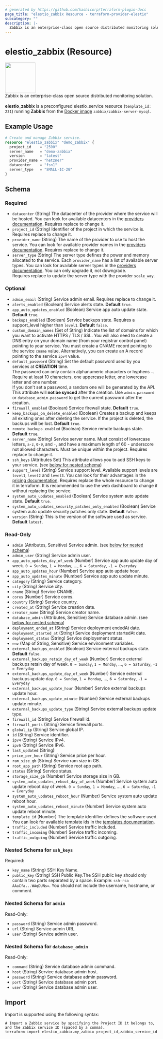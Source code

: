 ```yaml
---
# generated by https://github.com/hashicorp/terraform-plugin-docs
page_title: "elestio_zabbix Resource - terraform-provider-elestio"
subcategory: ""
description: |-
  Zabbix is an enterprise-class open source distributed monitoring solution.elestio_zabbix is a preconfigured elestio_service resource (template_id: 231) running Zabbix from the Docker image https://hub.docker.com/r/zabbix/zabbix-server-mysql zabbix/zabbix-server-mysql.
---
```


# elestio_zabbix (Resource)

<img src="https://cf.appdrag.com/dashboard-openvm-clo-b2d42c/uploads/Zabbix-BQ4C.png" width="100" /><br/> Zabbix is an enterprise-class open source distributed monitoring solution.<br/><br/>**elestio_zabbix** is a preconfigured elestio_service resource (`template_id: 231`) running **Zabbix** from the [Docker image](https://hub.docker.com/r/zabbix/zabbix-server-mysql) `zabbix/zabbix-server-mysql`.

## Example Usage

```terraform
# Create and manage Zabbix service.
resource "elestio_zabbix" "demo_zabbix" {
  project_id    = "2500"
  server_name   = "demo-zabbix"
  version       = "latest"
  provider_name = "hetzner"
  datacenter    = "fsn1"
  server_type   = "SMALL-1C-2G"
}
```

<!-- schema generated by tfplugindocs -->
## Schema

### Required

- `datacenter` (String) The datacenter of the provider where the service will be hosted. You can look for available datacenters in the [providers documentation](https://docs.elest.io/books/elestio-terraform-provider/page/providers-datacenters-and-server-types). Requires replace to change it.
- `project_id` (String) Identifier of the project in which the service is. Requires replace to change it.
- `provider_name` (String) The name of the provider to use to host the service. You can look for available provider names in the [providers documentation](https://docs.elest.io/books/elestio-terraform-provider/page/providers-datacenters-and-server-types). Requires replace to change it.
- `server_type` (String) The server type defines the power and memory allocated to the service. Each `provider_name` has a list of available server types. You can look for available server types in the [providers documentation](https://docs.elest.io/books/elestio-terraform-provider/page/providers-datacenters-and-server-types). You can only upgrade it, not downgrade.<br/>Requires replace to update the server type with the provider `scale_way`.

### Optional

- `admin_email` (String) Service admin email. Requires replace to change it.
- `alerts_enabled` (Boolean) Service alerts state. **Default** `true`.
- `app_auto_updates_enabled` (Boolean) Service app auto update state. **Default** `true`.
- `backups_enabled` (Boolean) Service backups state.  Requires a support_level higher than `level1`. **Default** `false`.
- `custom_domain_names` (Set of String) Indicate the list of domains for which you want to activate HTTPS / TLS / SSL. You will also need to create a DNS entry on your domain name (from your registrar control panel) pointing to your service. You must create a CNAME record pointing to the service `cname` value. Alternatively, you can create an A record pointing to the service `ipv4` value.
- `default_password` (String) Set the default password used by you services at **CREATION** time.</br>The password can only contain alphanumeric characters or hyphens `-`. Require at least 10 characters, one uppercase letter, one lowercase letter and one number.</br>If you don't set a password, a random one will be generated by the API.</br>This attribute will **not be synced** after the creation. Use `admin.password` or `database_admin.password` to get the current password after the creation.
- `firewall_enabled` (Boolean) Service firewall state. **Default** `true`.
- `keep_backups_on_delete_enabled` (Boolean) Creates a backup and keeps all existing ones after deleting the service. If the project is deleted, the backups will be lost. **Default** `true`.
- `remote_backups_enabled` (Boolean) Service remote backups state. **Default** `true`.
- `server_name` (String) Service server name. Must consist of lowercase letters, `a-z`, `0-9`, and `-`, and have a maximum length of 60 - underscore not allowed characters. Must be unique within the project. Requires replace to change it.
- `ssh_keys` (Attributes Set) This attribute allows you to add SSH keys to your service. (see [below for nested schema](#nestedatt--ssh_keys))
- `support_level` (String) Service support level. Available support levels are `level1`, `level2` and `level3`. You can look for their advantages in the [pricing documentation](https://elest.io/pricing). Requires replace the whole resource to change it in terraform. It is recommended to use the web dashboard to change it without replacing the service.
- `system_auto_updates_enabled` (Boolean) Service system auto update state. **Default** `true`.
- `system_auto_updates_security_patches_only_enabled` (Boolean) Service system auto update security patches only state. **Default** `false`.
- `version` (String) This is the version of the software used as service. **Default** `latest`.

### Read-Only

- `admin` (Attributes, Sensitive) Service admin. (see [below for nested schema](#nestedatt--admin))
- `admin_user` (String) Service admin user.
- `app_auto_updates_day_of_week` (Number) Service app auto update day of week. `0 = Sunday`, `1 = Monday`, ..., `6 = Saturday`, `-1 = Everyday`
- `app_auto_updates_hour` (Number) Service app auto update hour.
- `app_auto_updates_minute` (Number) Service app auto update minute.
- `category` (String) Service category.
- `city` (String) Service city.
- `cname` (String) Service CNAME.
- `cores` (Number) Service cores.
- `country` (String) Service country.
- `created_at` (String) Service creation date.
- `creator_name` (String) Service creator name.
- `database_admin` (Attributes, Sensitive) Service database admin. (see [below for nested schema](#nestedatt--database_admin))
- `deployment_ended_at` (String) Service deployment endedAt date.
- `deployment_started_at` (String) Service deployment startedAt date.
- `deployment_status` (String) Service deployement status.
- `env` (Map of String, Sensitive) Service environment variables.
- `external_backups_enabled` (Boolean) Service external backups state. **Default** `false`.
- `external_backups_retain_day_of_week` (Number) Service external backups retain day of week. `0 = Sunday`, `1 = Monday`, ..., `6 = Saturday`, `-1 = Everyday`
- `external_backups_update_day_of_week` (Number) Service external backups update day. `0 = Sunday`, `1 = Monday`, ..., `6 = Saturday`, `-1 = Everyday`
- `external_backups_update_hour` (Number) Service external backups update hour.
- `external_backups_update_minute` (Number) Service external backups update minute.
- `external_backups_update_type` (String) Service external backups update type.
- `firewall_id` (String) Service firewall id.
- `firewall_ports` (String) Service firewall ports.
- `global_ip` (String) Service global IP.
- `id` (String) Service identifier.
- `ipv4` (String) Service IPv4.
- `ipv6` (String) Service IPv6.
- `last_updated` (String)
- `price_per_hour` (String) Service price per hour.
- `ram_size_gb` (String) Service ram size in GB.
- `root_app_path` (String) Service root app path.
- `status` (String) Service status.
- `storage_size_gb` (Number) Service storage size in GB.
- `system_auto_updates_reboot_day_of_week` (Number) Service system auto update reboot day of week. `0 = Sunday`, `1 = Monday`, ..., `6 = Saturday`, `-1 = Everyday`
- `system_auto_updates_reboot_hour` (Number) Service system auto update reboot hour.
- `system_auto_updates_reboot_minute` (Number) Service system auto update reboot minute.
- `template_id` (Number) The template identifier defines the software used. You can look for available template ids in the [templates documentation](https://elest.io/fully-managed-services).
- `traffic_included` (Number) Service traffic included.
- `traffic_incoming` (Number) Service traffic incoming.
- `traffic_outgoing` (Number) Service traffic outgoing.

<a id="nestedatt--ssh_keys"></a>
### Nested Schema for `ssh_keys`

Required:

- `key_name` (String) SSH Key Name.
- `public_key` (String) SSH Public Key.The SSH public key should only contain two parts separated by a space. Example: `ssh-rsa AAaCfa...WAqDUNs=`. You should not include the username, hostname, or comment.


<a id="nestedatt--admin"></a>
### Nested Schema for `admin`

Read-Only:

- `password` (String) Service admin password.
- `url` (String) Service admin URL.
- `user` (String) Service admin user.


<a id="nestedatt--database_admin"></a>
### Nested Schema for `database_admin`

Read-Only:

- `command` (String) Service database admin command.
- `host` (String) Service database admin host.
- `password` (String) Service database admin password.
- `port` (String) Service database admin port.
- `user` (String) Service database admin user.

## Import

Import is supported using the following syntax:

```shell
# Import a Zabbix service by specifying the Project ID it belongs to, and the Zabbix service ID (spaced by a comma).
terraform import elestio_zabbix.my_zabbix project_id,zabbix_service_id
```
